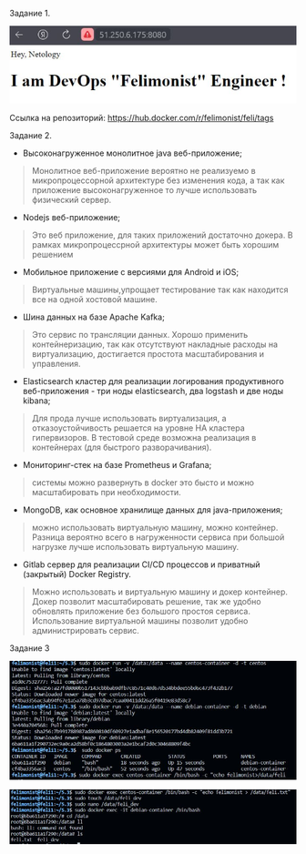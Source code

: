 Задание 1.

![slave](https://github.com/felimonist/05-virt-03-docker/blob/main/img/1.JPG)

Ссылка на репозиторий: https://hub.docker.com/r/felimonist/feli/tags

Задание 2.

- Высоконагруженное монолитное java веб-приложение;

> Монолитное веб-приложение вероятно не реализуемо в микропроцессорной архитектуре без изменения кода, а так как приложение высоконагруженное то лучше использовать физический сервер.
- Nodejs веб-приложение;

> Это веб приложение, для таких приложений достаточно докера. В рамках микропроцессрной архитектуры может быть хорошим решением
- Мобильное приложение c версиями для Android и iOS;

> Виртуальные машины,упрощает тестирование так как находится все на одной хостовой машине.
- Шина данных на базе Apache Kafka;

> Это сервис по трансляции данных. Хорошо применить контейнеризацию, так как отсутствуют накладные расходы на виртуализацию, достигается простота масштабирования и управления. 
- Elasticsearch кластер для реализации логирования продуктивного веб-приложения - три ноды elasticsearch, два logstash и две ноды kibana;

> Для прода лучше использовать виртуализация, а отказоустойчивость решается на уровне HA кластера гипервизоров. В тестовой среде возможна реализация в контейнерах (для быстрого разворачивания).
- Мониторинг-стек на базе Prometheus и Grafana;

> системы можно развернуть в docker это бысто и можно масштабировать при необходимости.
- MongoDB, как основное хранилище данных для java-приложения;

> можно использовать виртуальную машину, можно контейнер. Разница вероятно всего в нагруженности сервиса при большой нагрузке лучше использовать виртуальную машину.
- Gitlab сервер для реализации CI/CD процессов и приватный (закрытый) Docker Registry.

> Можно использовать и виртуальную машину и докер контейнер. Докер позволит масштабировать решение, так же удобно обновлять приложение без большого простоя сервиса.
> Использование виртуальной машины позволит удобно администрировать сервис.

Задание 3

![slave](https://github.com/felimonist/05-virt-03-docker/blob/main/img/3.JPG)

![slave](https://github.com/felimonist/05-virt-03-docker/blob/main/img/3.1.JPG)
